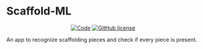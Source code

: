 # Scaffold-ML
<p align="center">
<a href="https://github.com/psf/black"><img alt=Code Style: Black" src="https://img.shields.io/badge/code%20style-black-000000.svg"></a>
<a href="https://github.com/Gustav2/Scaffold-ML/blob/main/LICENSE"><img alt="GitHub license" src="https://img.shields.io/badge/license-MIT-green"></a>
</p>
An app to recognize scaffolding pieces and check if every piece is present.
